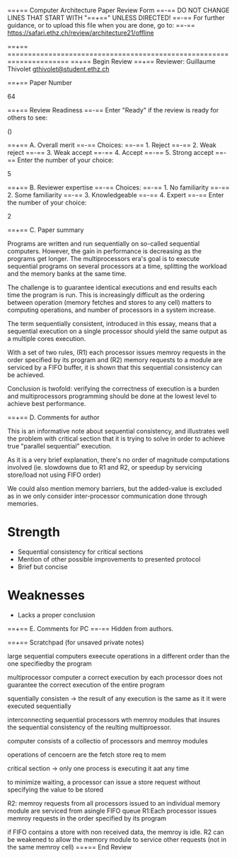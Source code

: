 ==+== Computer Architecture Paper Review Form
==-== DO NOT CHANGE LINES THAT START WITH "==+==" UNLESS DIRECTED!
==-== For further guidance, or to upload this file when you are done, go to:
==-== https://safari.ethz.ch/review/architecture21/offline

==+== =====================================================================
==+== Begin Review
==+== Reviewer: Guillaume Thivolet <gthivolet@student.ethz.ch>

==+== Paper Number

64

==+== Review Readiness
==-== Enter "Ready" if the review is ready for others to see:

()

==+== A. Overall merit
==-== Choices:
==-==    1. Reject
==-==    2. Weak reject
==-==    3. Weak accept
==-==    4. Accept
==-==    5. Strong accept
==-== Enter the number of your choice:

5

==+== B. Reviewer expertise
==-== Choices:
==-==    1. No familiarity
==-==    2. Some familiarity
==-==    3. Knowledgeable
==-==    4. Expert
==-== Enter the number of your choice:

2

==+== C. Paper summary

Programs are written and run sequentially on so-called sequential computers. However, the gain in performance is decreasing as the programs get longer. The multiprocessors era's goal is to execute sequential programs on several processors at a time, splitting the workload and the memory banks at the same time.

The challenge is to guarantee identical executions and end results each time the program is run. This is increasingly difficult as the ordering between operation (memory fetches and stores to any cell) matters to computing operations, and number of processors in a system increase.

The term sequentially consistent, introduced in this essay, means that a sequential execution on a single processor should yield the same output as a multiple cores execution.

With a set of two rules, (R1) each processor issues memroy requests in the order specified by its program and (R2) memory requests to a module are serviced by a FIFO buffer, it is shown that this sequential consistency can be achieved.

Conclusion is twofold: verifying the correctness of execution is a burden and multiprocessors programming should be done at the lowest level to achieve best performance.

==+== D. Comments for author

This is an informative note about sequential consistency, and illustrates well the problem with critical section that it is trying to solve in order to achieve true "parallel sequential" execution.

As it is a very brief explanation, there's no order of magnitude computations involved (ie. slowdowns due to R1 and R2, or speedup by servicing store/load not using FIFO order)

We could also mention memory barriers, but the added-value is excluded as in we only consider inter-processor communication done through memories.

# Strength

- Sequential consistency for critical sections
- Mention of other possible improvements to presented protocol
- Brief but concise

# Weaknesses

- Lacks a proper conclusion

==+== E. Comments for PC
==-== Hidden from authors.

==+== Scratchpad (for unsaved private notes)

large sequential computers exeecute operations in a different order than the one specifiedby the program

multiprocessor computer a correct execution by each processor does not guarantee the correct execution of the entire program

squentially consisten 
-> the result of any execution is the same as it it were executed sequentially

interconnecting sequential processors wth memroy modules that insures the sequential consistency of the reulting multiproessor.


computer consists of a collectio of processors and memroy modules

operations of cencoern are the fetch store req to mem

critical section -> only one process is executing it aat any time

to minimize waiting, a processor can issue a store request without specifying the value to be stored

R2: memroy requests from all processors issued to an individual memory module are serviced from asingle FIFO queue
R1:Each processor issues memroy requests in the order specified by its program

if FIFO contains a store with non received data, the memroy is idle. R2 can be weakened to allow the memory module to service other requests (not in the same memroy cell)
==+== End Review
